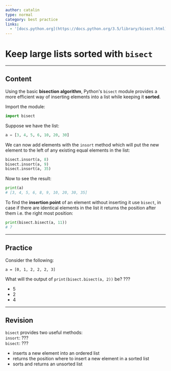 ```yaml
---
author: catalin
type: normal
category: best practice
links:
  - '[docs.python.org](https://docs.python.org/3.5/library/bisect.html){website}'
---
```


# Keep large lists sorted with `bisect`


---

## Content

Using the basic **bisection algorithm**, Python's `bisect` module provides a more efficient way of inserting elements into a list while keeping it **sorted**.

Import the module:

```python
import bisect
```

Suppose we have the list:

```python
a = [3, 4, 5, 6, 10, 20, 30]

```

We can now add elements with the `insort` method which will put the new element to the left of any existing equal elements in the list:

```python
bisect.insort(a, 8)
bisect.insort(a, 9)
bisect.insort(a, 35)

```

Now to see the result:

```python
print(a)
# [3, 4, 5, 6, 8, 9, 10, 20, 30, 35]

```

To find the **insertion point** of an element without inserting it use `bisect`, in case if there are identical elements in the list it returns the position after them i.e. the right most position:

```python
print(bisect.bisect(a, 11))
# 7
```


---

## Practice

Consider the following:

```plain-text
a = [0, 1, 2, 2, 2, 3]
```

What will the output of `print(bisect.bisect(a, 2))` be? ???

* 5
* 2
* 4


---

## Revision

`bisect` provides two useful methods:  
`insort`: ???  
`bisect`: ???  

* inserts a new element into an ordered list
* returns the position where to insert a new element in a sorted list
* sorts and returns an unsorted list
 
